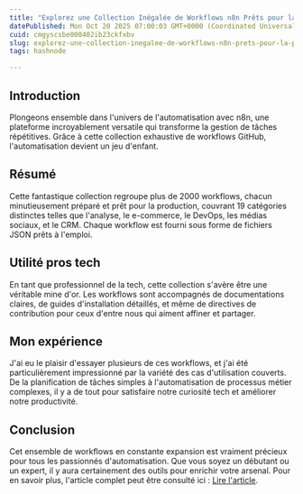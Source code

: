 ```yaml
---
title: "Explorez une Collection Inégalée de Workflows n8n Prêts pour la Production"
datePublished: Mon Oct 20 2025 07:00:03 GMT+0000 (Coordinated Universal Time)
cuid: cmgyscsbe000402ib23ckfxbv
slug: explorez-une-collection-inegalee-de-workflows-n8n-prets-pour-la-production
tags: hashnode

---
```


## Introduction

Plongeons ensemble dans l'univers de l'automatisation avec n8n, une plateforme incroyablement versatile qui transforme la gestion de tâches répétitives. Grâce à cette collection exhaustive de workflows GitHub, l'automatisation devient un jeu d'enfant.

## Résumé

Cette fantastique collection regroupe plus de 2000 workflows, chacun minutieusement préparé et prêt pour la production, couvrant 19 catégories distinctes telles que l'analyse, le e-commerce, le DevOps, les médias sociaux, et le CRM. Chaque workflow est fourni sous forme de fichiers JSON prêts à l'emploi.

## Utilité pros tech

En tant que professionnel de la tech, cette collection s'avère être une véritable mine d'or. Les workflows sont accompagnés de documentations claires, de guides d'installation détaillés, et même de directives de contribution pour ceux d'entre nous qui aiment affiner et partager.

## Mon expérience

J'ai eu le plaisir d'essayer plusieurs de ces workflows, et j'ai été particulièrement impressionné par la variété des cas d'utilisation couverts. De la planification de tâches simples à l'automatisation de processus métier complexes, il y a de tout pour satisfaire notre curiosité tech et améliorer notre productivité.

## Conclusion

Cet ensemble de workflows en constante expansion est vraiment précieux pour tous les passionnés d'automatisation. Que vous soyez un débutant ou un expert, il y aura certainement des outils pour enrichir votre arsenal. Pour en savoir plus, l'article complet peut être consulté ici : [Lire l'article](https://api.daily.dev/r/OY3DfLwMs).